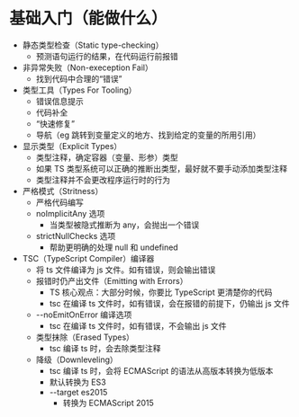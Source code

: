 # 基础入门（能做什么）

- 静态类型检查（Static type-checking）
  - 预测语句运行的结果，在代码运行前报错
- 非异常失败（Non-exeception Fail）
  - 找到代码中合理的“错误”
- 类型工具（Types For Tooling）
  - 错误信息提示
  - 代码补全
  - “快速修复”
  - 导航（eg 跳转到变量定义的地方、找到给定的变量的所用引用）
- 显示类型（Explicit Types）
  - 类型注释，确定容器（变量、形参）类型
  - 如果 TS 类型系统可以正确的推断出类型，最好就不要手动添加类型注释
  - 类型注释并不会更改程序运行时的行为
- 严格模式（Stritness）
  - 严格代码编写
  - noImplicitAny 选项
    - 当类型被隐式推断为 any，会抛出一个错误
  - strictNullChecks 选项
    - 帮助更明确的处理 null 和 undefined
- TSC（TypeScript Compiler）编译器
  - 将 ts 文件编译为 js 文件。如有错误，则会输出错误
  - 报错时仍产出文件（Emitting with Errors）
    - TS 核心观点：大部分时候，你要比 TypeScript 更清楚你的代码
    - tsc 在编译 ts 文件时，如有错误，会在报错的前提下，仍输出 js 文件
  - --noEmitOnError 编译选项
    - tsc 在编译 ts 文件时，如有错误，不会输出 js 文件
  - 类型抹除（Erased Types）
    - tsc 编译 ts 时，会去除类型注释
  - 降级（Downleveling）
    - tsc 编译 ts 时，会将 ECMAScript 的语法从高版本转换为低版本
    - 默认转换为 ES3
    - --target es2015
      - 转换为 ECMAScript 2015
